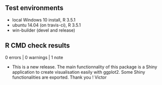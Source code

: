 ## Test environments
* local Windows 10 install, R 3.5.1
* ubuntu 14.04 (on travis-ci), R 3.5.1
* win-builder (devel and release)

## R CMD check results

0 errors | 0 warnings | 1 note

* This is a new release. The main functionnality of this package is a Shiny application to create visualisation easily with ggplot2. Some Shiny functionalities are exported.
Thank you !
Victor
